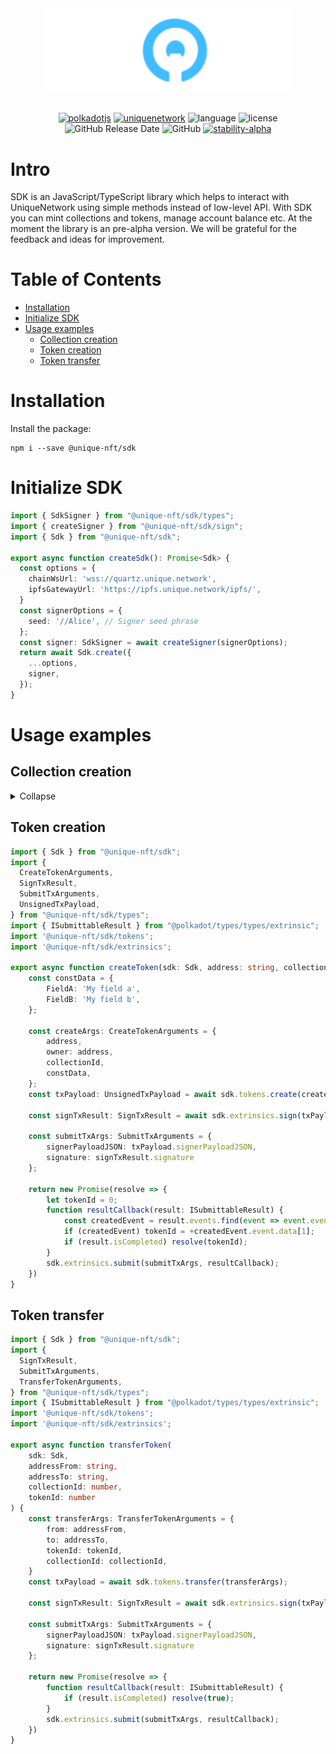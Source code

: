 <div align="center">
    <img width="400px" src="../../doc/logo-white.svg" alt="Unique Network">
<br/>
<br/>

[![polkadotjs](https://img.shields.io/badge/polkadot-js-orange?style=flat-square)](https://polkadot.js.org)
[![uniquenetwork](https://img.shields.io/badge/unique-network-blue?style=flat-square)](https://unique.network/)
![language](https://img.shields.io/github/languages/top/uniquenetwork/unique-sdk?style=flat-square)
![license](https://img.shields.io/badge/License-Apache%202.0-blue?logo=apache&style=flat-square)
![GitHub Release Date](https://img.shields.io/github/release-date/uniquenetwork/unique-sdk?style=flat-square)
![GitHub](https://img.shields.io/github/v/tag/uniquenetwork/unique-sdk?style=flat-square)
[![stability-alpha](https://img.shields.io/badge/stability-alpha-f4d03f.svg)](https://github.com/mkenney/software-guides/blob/master/STABILITY-BADGES.md#alpha)
</div>



# Intro
SDK is an JavaScript/TypeScript library which helps to interact with UniqueNetwork using simple methods instead of low-level API. With SDK you can mint collections and tokens, manage account balance etc.
At the moment the library is an pre-alpha version. We will be grateful for the feedback and ideas for improvement.

#  Table of Contents

- [Installation](#Installation)
- [Initialize SDK](#Initialize-SDK)
- [Usage examples](#Usage-examples)
  - [Collection creation](#Collection-creation)
  - [Token creation](#Token-creation)
  - [Token transfer](#Token-transfern)

# Installation
Install the package:
```shell
npm i --save @unique-nft/sdk
```

# Initialize SDK
```ts
import { SdkSigner } from "@unique-nft/sdk/types";
import { createSigner } from "@unique-nft/sdk/sign";
import { Sdk } from "@unique-nft/sdk";

export async function createSdk(): Promise<Sdk> {
  const options = {
    chainWsUrl: 'wss://quartz.unique.network',
    ipfsGatewayUrl: 'https://ipfs.unique.network/ipfs/',
  }
  const signerOptions = {
    seed: '//Alice', // Signer seed phrase
  };
  const signer: SdkSigner = await createSigner(signerOptions);
  return await Sdk.create({
    ...options,
    signer,
  });
}

```

# Usage examples

## Collection creation
<details>
<summary>Collapse</summary>


```ts
import { Sdk } from "@unique-nft/sdk";
import { INamespace } from "protobufjs";
import {
  CreateCollectionArguments,
  SignTxResult,
  SubmitTxArguments,
  UnsignedTxPayload,
} from "@unique-nft/sdk/types";
import { ISubmittableResult } from "@polkadot/types/types/extrinsic";
import '@unique-nft/sdk/tokens';
import '@unique-nft/sdk/extrinsics';

export async function createCollection(sdk: Sdk, address: string): Promise<number> {
    const constOnChainSchema: INamespace = {
        nested: {
            onChainMetaData: {
                nested: {
                    NFTMeta: {
                        fields: {
                            FieldA: {
                                id: 1,
                                rule: 'required',
                                type: 'string',
                            },
                            FieldB: {
                                id: 2,
                                rule: 'required',
                                type: 'string',
                            },
                        },
                    },
                },
            },
        },
    };

    const createArgs: CreateCollectionArguments = {
        name: 'My collection',
        description: 'my test collection',
        tokenPrefix: 'FOO',
        properties: {
            schemaVersion: 'Unique',
            constOnChainSchema,
        },
        address,
    };
    const txPayload: UnsignedTxPayload = await sdk.collections.create(createArgs);

    const signTxResult: SignTxResult = await sdk.extrinsics.sign(txPayload);

    const submitTxArgs: SubmitTxArguments = {
        signerPayloadJSON: txPayload.signerPayloadJSON,
        signature: signTxResult.signature
    };

    return new Promise(resolve => {
        let collectionId = 0;
        function resultCallback(result: ISubmittableResult) {
            const createdEvent = result.events.find(event => event.event.method === 'CollectionCreated');
            if (createdEvent) collectionId = +createdEvent.event.data[0];
            if (result.isCompleted) resolve(collectionId);
        }
        sdk.extrinsics.submit(submitTxArgs, resultCallback);
    })
}
```

</details>

## Token creation
```ts
import { Sdk } from "@unique-nft/sdk";
import {
  CreateTokenArguments,
  SignTxResult,
  SubmitTxArguments,
  UnsignedTxPayload,
} from "@unique-nft/sdk/types";
import { ISubmittableResult } from "@polkadot/types/types/extrinsic";
import '@unique-nft/sdk/tokens';
import '@unique-nft/sdk/extrinsics';

export async function createToken(sdk: Sdk, address: string, collectionId: number): Promise<number> {
    const constData = {
        FieldA: 'My field a',
        FieldB: 'My field b',
    };

    const createArgs: CreateTokenArguments = {
        address,
        owner: address,
        collectionId,
        constData,
    };
    const txPayload: UnsignedTxPayload = await sdk.tokens.create(createArgs);

    const signTxResult: SignTxResult = await sdk.extrinsics.sign(txPayload);

    const submitTxArgs: SubmitTxArguments = {
        signerPayloadJSON: txPayload.signerPayloadJSON,
        signature: signTxResult.signature
    };

    return new Promise(resolve => {
        let tokenId = 0;
        function resultCallback(result: ISubmittableResult) {
            const createdEvent = result.events.find(event => event.event.method === 'ItemCreated');
            if (createdEvent) tokenId = +createdEvent.event.data[1];
            if (result.isCompleted) resolve(tokenId);
        }
        sdk.extrinsics.submit(submitTxArgs, resultCallback);
    })
}
```

## Token transfer
```ts
import { Sdk } from "@unique-nft/sdk";
import {
  SignTxResult,
  SubmitTxArguments,
  TransferTokenArguments,
} from "@unique-nft/sdk/types";
import { ISubmittableResult } from "@polkadot/types/types/extrinsic";
import '@unique-nft/sdk/tokens';
import '@unique-nft/sdk/extrinsics';

export async function transferToken(
    sdk: Sdk,
    addressFrom: string,
    addressTo: string,
    collectionId: number,
    tokenId: number
) {
    const transferArgs: TransferTokenArguments = {
        from: addressFrom,
        to: addressTo,
        tokenId: tokenId,
        collectionId: collectionId,
    }
    const txPayload = await sdk.tokens.transfer(transferArgs);

    const signTxResult: SignTxResult = await sdk.extrinsics.sign(txPayload);

    const submitTxArgs: SubmitTxArguments = {
        signerPayloadJSON: txPayload.signerPayloadJSON,
        signature: signTxResult.signature
    };

    return new Promise(resolve => {
        function resultCallback(result: ISubmittableResult) {
            if (result.isCompleted) resolve(true);
        }
        sdk.extrinsics.submit(submitTxArgs, resultCallback);
    })
}
```
